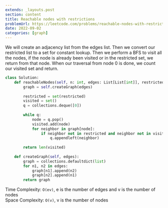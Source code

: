 ```yaml
---
extends: _layouts.post
section: content
title: Reachable nodes with restrictions
problemUrl: https://leetcode.com/problems/reachable-nodes-with-restrictions/
date: 2022-09-02
categories: [graph]
---
```


We will create an adjacency list from the edges list. Then we convert our restricted list to a set for constant lookup. Then we perform a BFS to visit all the nodes, if the node is already been visited or in the restricted set, we return from that node. When our traversal from node 0 is done, we count our visited set and return.

```python
class Solution:
    def reachableNodes(self, n: int, edges: List[List[int]], restricted: List[int]) -> int:
        graph = self.createGraph(edges)
        
        restricted = set(restricted)
        visited = set()
        q = collections.deque([0])
        
        while q:
            node = q.pop()
            visited.add(node)
            for neighbor in graph[node]:
                if neighbor not in restricted and neighbor not in visited:
                    q.appendleft(neighbor)
        
        return len(visited)
        
    def createGraph(self, edges):
        graph = collections.defaultdict(list)
        for n1, n2 in edges:
            graph[n1].append(n2)
            graph[n2].append(n1)
        return graph
```

Time Complexity: `O(ev)`, e is the number of edges and v is the number of nodes <br/>
Space Complexity: `O(v)`, v is the number of nodes